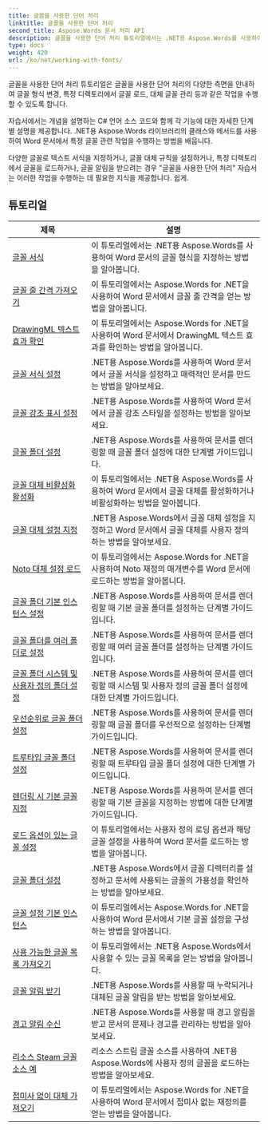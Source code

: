 ```yaml
---
title: 글꼴을 사용한 단어 처리
linktitle: 글꼴을 사용한 단어 처리
second_title: Aspose.Words 문서 처리 API
description: 글꼴을 사용한 단어 처리 튜토리얼에서는 .NET용 Aspose.Words를 사용하여 Word에서 글꼴 작업을 수행하는 방법을 알려줍니다. 서식 지정, 대체, 알림 등
type: docs
weight: 420
url: /ko/net/working-with-fonts/
---
```


글꼴을 사용한 단어 처리 튜토리얼은 글꼴을 사용한 단어 처리의 다양한 측면을 안내하여 글꼴 형식 변경, 특정 디렉토리에서 글꼴 로드, 대체 글꼴 관리 등과 같은 작업을 수행할 수 있도록 합니다.

자습서에서는 개념을 설명하는 C# 언어 소스 코드와 함께 각 기능에 대한 자세한 단계별 설명을 제공합니다. .NET용 Aspose.Words 라이브러리의 클래스와 메서드를 사용하여 Word 문서에서 특정 글꼴 관련 작업을 수행하는 방법을 배웁니다.

다양한 글꼴로 텍스트 서식을 지정하거나, 글꼴 대체 규칙을 설정하거나, 특정 디렉토리에서 글꼴을 로드하거나, 글꼴 알림을 받으려는 경우 "글꼴을 사용한 단어 처리" 자습서는 이러한 작업을 수행하는 데 필요한 지식을 제공합니다. 쉽게.

 ## 튜토리얼
| 제목 | 설명 |
| --- | --- |
| [글꼴 서식](./font-formatting/) | 이 튜토리얼에서는 .NET용 Aspose.Words를 사용하여 Word 문서의 글꼴 형식을 지정하는 방법을 알아봅니다. |
| [글꼴 줄 간격 가져오기](./get-font-line-spacing/) | 이 튜토리얼에서는 Aspose.Words for .NET을 사용하여 Word 문서에서 글꼴 줄 간격을 얻는 방법을 알아봅니다. |
| [DrawingML 텍스트 효과 확인](./check-drawingml-text-effect/) | 이 튜토리얼에서는 Aspose.Words for .NET을 사용하여 Word 문서에서 DrawingML 텍스트 효과를 확인하는 방법을 알아봅니다. |
| [글꼴 서식 설정](./set-font-formatting/) | .NET용 Aspose.Words를 사용하여 Word 문서에서 글꼴 서식을 설정하고 매력적인 문서를 만드는 방법을 알아보세요. |
| [글꼴 강조 표시 설정](./set-font-emphasis-mark/) | .NET용 Aspose.Words를 사용하여 Word 문서에서 글꼴 강조 스타일을 설정하는 방법을 알아보세요. |
| [글꼴 폴더 설정](./set-fonts-folders/) | .NET용 Aspose.Words를 사용하여 문서를 렌더링할 때 글꼴 폴더 설정에 대한 단계별 가이드입니다. |
| [글꼴 대체 비활성화 활성화](./enable-disable-font-substitution/) | 이 튜토리얼에서는 .NET용 Aspose.Words를 사용하여 Word 문서에서 글꼴 대체를 활성화하거나 비활성화하는 방법을 알아봅니다. |
| [글꼴 대체 설정 지정](./set-font-fallback-settings/) | .NET용 Aspose.Words에서 글꼴 대체 설정을 지정하고 Word 문서에서 글꼴 대체를 사용자 정의하는 방법을 알아보세요. |
| [Noto 대체 설정 로드](./load-noto-fallback-settings/) | 이 튜토리얼에서는 Aspose.Words for .NET을 사용하여 Noto 재정의 매개변수를 Word 문서에 로드하는 방법을 알아봅니다. |
| [글꼴 폴더 기본 인스턴스 설정](./set-fonts-folders-default-instance/) | .NET용 Aspose.Words를 사용하여 문서를 렌더링할 때 기본 글꼴 폴더를 설정하는 단계별 가이드입니다. |
| [글꼴 폴더를 여러 폴더로 설정](./set-fonts-folders-multiple-folders/) | .NET용 Aspose.Words를 사용하여 문서를 렌더링할 때 여러 글꼴 폴더를 설정하는 단계별 가이드입니다. |
| [글꼴 폴더 시스템 및 사용자 정의 폴더 설정](./set-fonts-folders-system-and-custom-folder/) | .NET용 Aspose.Words를 사용하여 문서를 렌더링할 때 시스템 및 사용자 정의 글꼴 폴더 설정에 대한 단계별 가이드입니다. |
| [우선순위로 글꼴 폴더 설정](./set-fonts-folders-with-priority/) | .NET용 Aspose.Words를 사용하여 문서를 렌더링할 때 글꼴 폴더를 우선적으로 설정하는 단계별 가이드입니다. |
| [트루타입 글꼴 폴더 설정](./set-true-type-fonts-folder/) | .NET용 Aspose.Words를 사용하여 문서를 렌더링할 때 트루타입 글꼴 폴더 설정에 대한 단계별 가이드입니다. |
| [렌더링 시 기본 글꼴 지정](./specify-default-font-when-rendering/) | .NET용 Aspose.Words를 사용하여 문서를 렌더링할 때 기본 글꼴을 지정하는 방법에 대한 단계별 가이드입니다. |
| [로드 옵션이 있는 글꼴 설정](./font-settings-with-load-options/) | 이 튜토리얼에서는 사용자 정의 로딩 옵션과 해당 글꼴 설정을 사용하여 Word 문서를 로드하는 방법을 알아봅니다.|
| [글꼴 폴더 설정](./set-fonts-folder/) | .NET용 Aspose.Words에서 글꼴 디렉터리를 설정하고 문서에 사용되는 글꼴의 가용성을 확인하는 방법을 알아보세요. |
| [글꼴 설정 기본 인스턴스](./font-settings-default-instance/) | 이 튜토리얼에서는 Aspose.Words for .NET을 사용하여 Word 문서에서 기본 글꼴 설정을 구성하는 방법을 알아봅니다. |
| [사용 가능한 글꼴 목록 가져오기](./get-list-of-available-fonts/) | 이 튜토리얼에서는 .NET용 Aspose.Words에서 사용할 수 있는 글꼴 목록을 얻는 방법을 알아봅니다. |
| [글꼴 알림 받기](./receive-notifications-of-fonts/) | .NET용 Aspose.Words를 사용할 때 누락되거나 대체된 글꼴 알림을 받는 방법을 알아보세요. |
| [경고 알림 수신](./receive-warning-notification/) | .NET용 Aspose.Words를 사용할 때 경고 알림을 받고 문서의 문제나 경고를 관리하는 방법을 알아보세요. |
| [리소스 Steam 글꼴 소스 예](./resource-steam-font-source-example/) | 리소스 스트림 글꼴 소스를 사용하여 .NET용 Aspose.Words에 사용자 정의 글꼴을 로드하는 방법을 알아보세요. |
| [접미사 없이 대체 가져오기](./get-substitution-without-suffixes/) | 이 튜토리얼에서는 Aspose.Words for .NET을 사용하여 Word 문서에서 접미사 없는 재정의를 얻는 방법을 알아봅니다. |